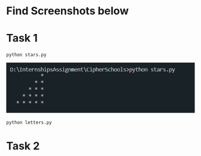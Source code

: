 # Find Screenshots below

# Task 1

```
python stars.py
```
![output image](https://github.com/LunaticMaestro/InternshipsAssignment/blob/main/CipherSchools/.readme/task_1_1.PNG)
```
python letters.py
```

# Task 2
